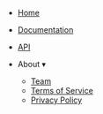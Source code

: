 - [Home](https://blinkdistro.com) &nbsp; &nbsp;

- [Documentation](/) &nbsp; &nbsp;

- [API](api/README.md) &nbsp; &nbsp;

- About <span class="arrow">&#x25BE;</span>
  - [Team](about/team.md)
  - [Terms of Service](legal/terms.md)
  - [Privacy Policy](legal/privacy.md)
